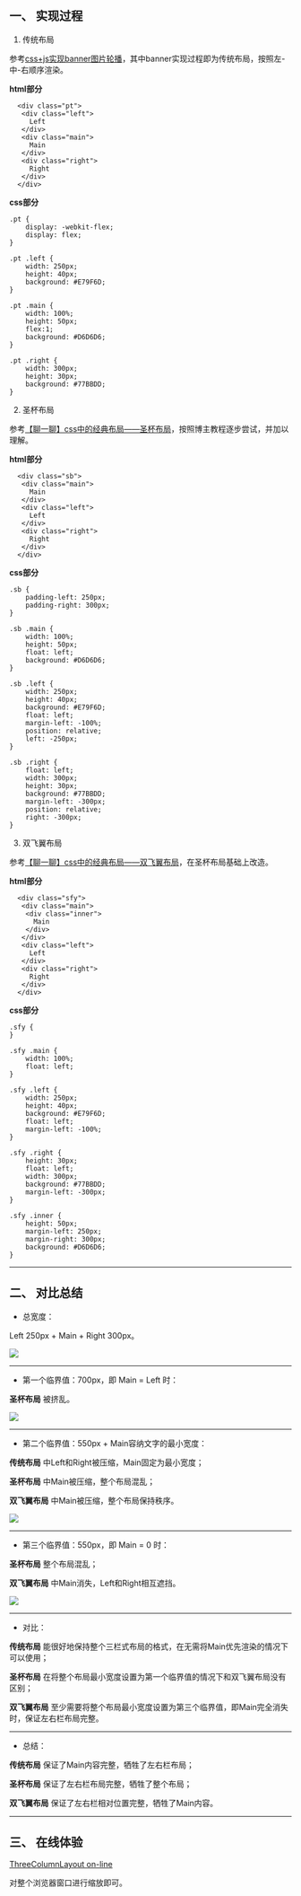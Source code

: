 ## 一、 实现过程
1. 传统布局

参考[css+js实现banner图片轮播](https://frogfans.github.io/blog.html?blogId=17)，其中banner实现过程即为传统布局，按照左-中-右顺序渲染。

**html部分**

```
  <div class="pt"> 
   <div class="left">
     Left 
   </div> 
   <div class="main">
     Main 
   </div> 
   <div class="right">
     Right 
   </div> 
  </div> 
```

**css部分**

```
.pt {
    display: -webkit-flex;
    display: flex;
}

.pt .left {
    width: 250px;
    height: 40px;
    background: #E79F6D;
}

.pt .main {
    width: 100%;
    height: 50px;
    flex:1;
    background: #D6D6D6;
}

.pt .right {
    width: 300px;
    height: 30px;
    background: #77BBDD;
}
```

2. 圣杯布局

参考[【聊一聊】css中的经典布局——圣杯布局](http://www.cnblogs.com/hl-520/p/5753075.html)，按照博主教程逐步尝试，并加以理解。

**html部分**

```
  <div class="sb"> 
   <div class="main">
     Main 
   </div> 
   <div class="left">
     Left 
   </div> 
   <div class="right">
     Right 
   </div> 
  </div> 
```

**css部分**

```
.sb {
    padding-left: 250px;
    padding-right: 300px;
}

.sb .main {
    width: 100%;
    height: 50px;
    float: left;
    background: #D6D6D6;
}

.sb .left {
    width: 250px;
    height: 40px;
    background: #E79F6D;
    float: left;
    margin-left: -100%;
    position: relative;
    left: -250px;
}

.sb .right {
    float: left;
    width: 300px;
    height: 30px;
    background: #77BBDD;
    margin-left: -300px;
    position: relative;
    right: -300px;
}
```

3. 双飞翼布局

参考[【聊一聊】css中的经典布局——双飞翼布局](https://www.cnblogs.com/hl-520/p/5754111.html)，在圣杯布局基础上改造。

**html部分**

```
  <div class="sfy"> 
   <div class="main"> 
    <div class="inner">
      Main 
    </div> 
   </div> 
   <div class="left">
     Left 
   </div> 
   <div class="right">
     Right 
   </div> 
  </div> 
```

**css部分**

```
.sfy {
}

.sfy .main {
    width: 100%;
    float: left;
}

.sfy .left {
    width: 250px;
    height: 40px;
    background: #E79F6D;
    float: left;
    margin-left: -100%;
}

.sfy .right {
    height: 30px;
    float: left;
    width: 300px;
    background: #77BBDD;
    margin-left: -300px;
}

.sfy .inner {
    height: 50px;
    margin-left: 250px;
    margin-right: 300px;
    background: #D6D6D6;
}
```

---
## 二、 对比总结
- 总宽度：

Left 250px + Main + Right 300px。

![](https://github.com/frogfans/ThreeColumnLayout/blob/master/img/001.png?raw=true)

** **
- 第一个临界值：700px，即 Main = Left 时：

**圣杯布局** 被挤乱。

![](https://github.com/frogfans/ThreeColumnLayout/blob/master/img/002.png?raw=true)

** **
- 第二个临界值：550px + Main容纳文字的最小宽度：

**传统布局** 中Left和Right被压缩，Main固定为最小宽度；

**圣杯布局** 中Main被压缩，整个布局混乱；

**双飞翼布局** 中Main被压缩，整个布局保持秩序。

![](https://github.com/frogfans/ThreeColumnLayout/blob/master/img/003.png?raw=true)

** **
- 第三个临界值：550px，即 Main = 0 时：

**圣杯布局** 整个布局混乱；

**双飞翼布局** 中Main消失，Left和Right相互遮挡。

![](https://github.com/frogfans/ThreeColumnLayout/blob/master/img/004.png?raw=true)

** **
- 对比：

**传统布局** 能很好地保持整个三栏式布局的格式，在无需将Main优先渲染的情况下可以使用；

**圣杯布局** 在将整个布局最小宽度设置为第一个临界值的情况下和双飞翼布局没有区别；

**双飞翼布局** 至少需要将整个布局最小宽度设置为第三个临界值，即Main完全消失时，保证左右栏布局完整。

** **
- 总结：

**传统布局** 保证了Main内容完整，牺牲了左右栏布局；

**圣杯布局** 保证了左右栏布局完整，牺牲了整个布局；

**双飞翼布局** 保证了左右栏相对位置完整，牺牲了Main内容。

---
## 三、 在线体验

[ThreeColumnLayout on-line](https://frogfans.github.io/res/html/threecolumnlayout.html)

对整个浏览器窗口进行缩放即可。
